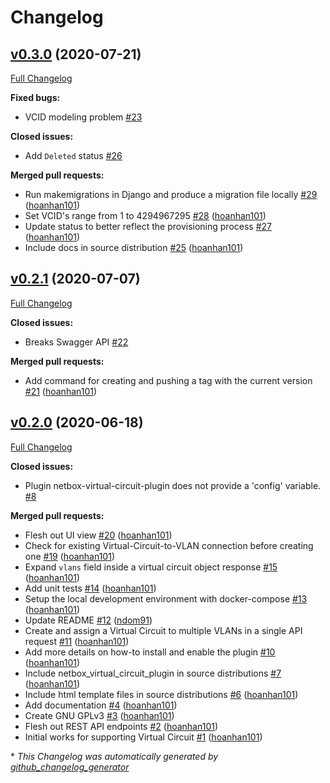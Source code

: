 # Changelog

## [v0.3.0](https://github.com/vapor-ware/netbox-virtual-circuit-plugin/tree/v0.3.0) (2020-07-21)

[Full Changelog](https://github.com/vapor-ware/netbox-virtual-circuit-plugin/compare/v0.2.1...v0.3.0)

**Fixed bugs:**

- VCID modeling problem [\#23](https://github.com/vapor-ware/netbox-virtual-circuit-plugin/issues/23)

**Closed issues:**

- Add `Deleted` status [\#26](https://github.com/vapor-ware/netbox-virtual-circuit-plugin/issues/26)

**Merged pull requests:**

- Run makemigrations in Django and produce a migration file locally [\#29](https://github.com/vapor-ware/netbox-virtual-circuit-plugin/pull/29) ([hoanhan101](https://github.com/hoanhan101))
- Set VCID's range from 1 to 4294967295 [\#28](https://github.com/vapor-ware/netbox-virtual-circuit-plugin/pull/28) ([hoanhan101](https://github.com/hoanhan101))
- Update status to better reflect the provisioning process [\#27](https://github.com/vapor-ware/netbox-virtual-circuit-plugin/pull/27) ([hoanhan101](https://github.com/hoanhan101))
- Include docs in source distribution [\#25](https://github.com/vapor-ware/netbox-virtual-circuit-plugin/pull/25) ([hoanhan101](https://github.com/hoanhan101))

## [v0.2.1](https://github.com/vapor-ware/netbox-virtual-circuit-plugin/tree/v0.2.1) (2020-07-07)

[Full Changelog](https://github.com/vapor-ware/netbox-virtual-circuit-plugin/compare/v0.2.0...v0.2.1)

**Closed issues:**

- Breaks Swagger API [\#22](https://github.com/vapor-ware/netbox-virtual-circuit-plugin/issues/22)

**Merged pull requests:**

- Add command for creating and pushing a tag with the current version [\#21](https://github.com/vapor-ware/netbox-virtual-circuit-plugin/pull/21) ([hoanhan101](https://github.com/hoanhan101))

## [v0.2.0](https://github.com/vapor-ware/netbox-virtual-circuit-plugin/tree/v0.2.0) (2020-06-18)

[Full Changelog](https://github.com/vapor-ware/netbox-virtual-circuit-plugin/compare/e795f6529d5e6f76c1d541f0bfae8c650f0cc7a7...v0.2.0)

**Closed issues:**

- Plugin netbox-virtual-circuit-plugin does not provide a 'config' variable. [\#8](https://github.com/vapor-ware/netbox-virtual-circuit-plugin/issues/8)

**Merged pull requests:**

- Flesh out UI view [\#20](https://github.com/vapor-ware/netbox-virtual-circuit-plugin/pull/20) ([hoanhan101](https://github.com/hoanhan101))
- Check for existing Virtual-Circuit-to-VLAN connection before creating one [\#19](https://github.com/vapor-ware/netbox-virtual-circuit-plugin/pull/19) ([hoanhan101](https://github.com/hoanhan101))
- Expand `vlans` field inside a virtual circuit object response [\#15](https://github.com/vapor-ware/netbox-virtual-circuit-plugin/pull/15) ([hoanhan101](https://github.com/hoanhan101))
- Add unit tests [\#14](https://github.com/vapor-ware/netbox-virtual-circuit-plugin/pull/14) ([hoanhan101](https://github.com/hoanhan101))
- Setup the local development environment with docker-compose [\#13](https://github.com/vapor-ware/netbox-virtual-circuit-plugin/pull/13) ([hoanhan101](https://github.com/hoanhan101))
- Update README [\#12](https://github.com/vapor-ware/netbox-virtual-circuit-plugin/pull/12) ([ndom91](https://github.com/ndom91))
- Create and assign a Virtual Circuit to multiple VLANs in a single API request [\#11](https://github.com/vapor-ware/netbox-virtual-circuit-plugin/pull/11) ([hoanhan101](https://github.com/hoanhan101))
- Add more details on how-to install and enable the plugin [\#10](https://github.com/vapor-ware/netbox-virtual-circuit-plugin/pull/10) ([hoanhan101](https://github.com/hoanhan101))
- Include netbox\_virtual\_circuit\_plugin in source distributions [\#7](https://github.com/vapor-ware/netbox-virtual-circuit-plugin/pull/7) ([hoanhan101](https://github.com/hoanhan101))
- Include html template files in source distributions [\#6](https://github.com/vapor-ware/netbox-virtual-circuit-plugin/pull/6) ([hoanhan101](https://github.com/hoanhan101))
- Add documentation [\#4](https://github.com/vapor-ware/netbox-virtual-circuit-plugin/pull/4) ([hoanhan101](https://github.com/hoanhan101))
- Create GNU GPLv3 [\#3](https://github.com/vapor-ware/netbox-virtual-circuit-plugin/pull/3) ([hoanhan101](https://github.com/hoanhan101))
- Flesh out REST API endpoints [\#2](https://github.com/vapor-ware/netbox-virtual-circuit-plugin/pull/2) ([hoanhan101](https://github.com/hoanhan101))
- Initial works for supporting Virtual Circuit [\#1](https://github.com/vapor-ware/netbox-virtual-circuit-plugin/pull/1) ([hoanhan101](https://github.com/hoanhan101))



\* *This Changelog was automatically generated by [github_changelog_generator](https://github.com/github-changelog-generator/github-changelog-generator)*
